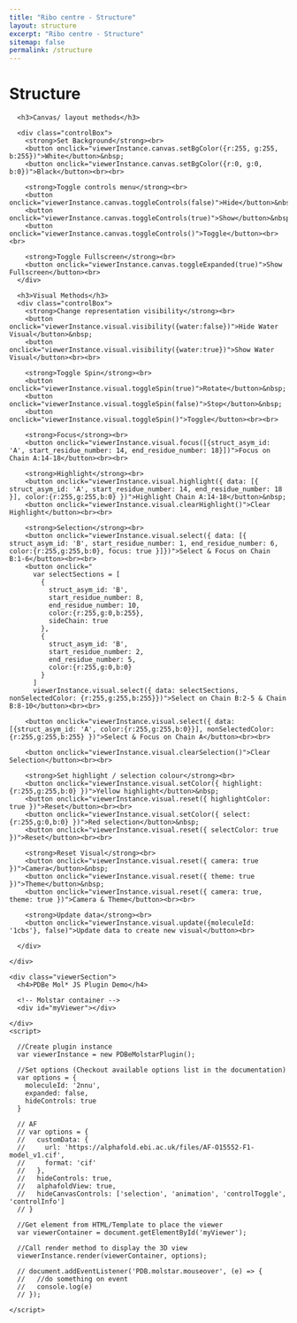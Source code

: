 ```yaml
---
title: "Ribo centre - Structure"
layout: structure
excerpt: "Ribo centre - Structure"
sitemap: false
permalink: /structure
---
```


# Structure


<div class="controlsSection">

      <h3>Canvas/ layout methods</h3>
      
      <div class="controlBox">
        <strong>Set Background</strong><br>
        <button onclick="viewerInstance.canvas.setBgColor({r:255, g:255, b:255})">White</button>&nbsp;
        <button onclick="viewerInstance.canvas.setBgColor({r:0, g:0, b:0})">Black</button><br><br>
        
        <strong>Toggle controls menu</strong><br>
        <button onclick="viewerInstance.canvas.toggleControls(false)">Hide</button>&nbsp;
        <button onclick="viewerInstance.canvas.toggleControls(true)">Show</button>&nbsp;
        <button onclick="viewerInstance.canvas.toggleControls()">Toggle</button><br><br>
        
        <strong>Toggle Fullscreen</strong><br>
        <button onclick="viewerInstance.canvas.toggleExpanded(true)">Show Fullscreen</button><br>
      </div>

      <h3>Visual Methods</h3>
      <div class="controlBox">
        <strong>Change representation visibility</strong><br>
        <button onclick="viewerInstance.visual.visibility({water:false})">Hide Water Visual</button>&nbsp;
        <button onclick="viewerInstance.visual.visibility({water:true})">Show Water Visual</button><br><br>

        <strong>Toggle Spin</strong><br>
        <button onclick="viewerInstance.visual.toggleSpin(true)">Rotate</button>&nbsp;
        <button onclick="viewerInstance.visual.toggleSpin(false)">Stop</button>&nbsp;
        <button onclick="viewerInstance.visual.toggleSpin()">Toggle</button><br><br>
        
        <strong>Focus</strong><br>
        <button onclick="viewerInstance.visual.focus([{struct_asym_id: 'A', start_residue_number: 14, end_residue_number: 18}])">Focus on Chain A:14-18</button><br><br>

        <strong>Highlight</strong><br>
        <button onclick="viewerInstance.visual.highlight({ data: [{ struct_asym_id: 'A', start_residue_number: 14, end_residue_number: 18 }], color:{r:255,g:255,b:0} })">Highlight Chain A:14-18</button>&nbsp;
        <button onclick="viewerInstance.visual.clearHighlight()">Clear Highlight</button><br><br>
        
        <strong>Selection</strong><br>
        <button onclick="viewerInstance.visual.select({ data: [{ struct_asym_id: 'B', start_residue_number: 1, end_residue_number: 6, color:{r:255,g:255,b:0}, focus: true }]})">Select & Focus on Chain B:1-6</button><br><br>
        <button onclick="
          var selectSections = [
            {
              struct_asym_id: 'B', 
              start_residue_number: 8, 
              end_residue_number: 10, 
              color:{r:255,g:0,b:255},
              sideChain: true
            },
            {
              struct_asym_id: 'B', 
              start_residue_number: 2, 
              end_residue_number: 5, 
              color:{r:255,g:0,b:0}
            }
          ]
          viewerInstance.visual.select({ data: selectSections, nonSelectedColor: {r:255,g:255,b:255}})">Select on Chain B:2-5 & Chain B:8-10</button><br><br>
          
        <button onclick="viewerInstance.visual.select({ data: [{struct_asym_id: 'A', color:{r:255,g:255,b:0}}], nonSelectedColor: {r:255,g:255,b:255} })">Select & Focus on Chain A</button><br><br>

        <button onclick="viewerInstance.visual.clearSelection()">Clear Selection</button><br><br>

        <strong>Set highlight / selection colour</strong><br>
        <button onclick="viewerInstance.visual.setColor({ highlight: {r:255,g:255,b:0} })">Yellow highlight</button>&nbsp;
        <button onclick="viewerInstance.visual.reset({ highlightColor: true })">Reset</button><br><br>
        <button onclick="viewerInstance.visual.setColor({ select: {r:255,g:0,b:0} })">Red selection</button>&nbsp;
        <button onclick="viewerInstance.visual.reset({ selectColor: true })">Reset</button><br><br>
        
        <strong>Reset Visual</strong><br>
        <button onclick="viewerInstance.visual.reset({ camera: true })">Camera</button>&nbsp;
        <button onclick="viewerInstance.visual.reset({ theme: true })">Theme</button>&nbsp;
        <button onclick="viewerInstance.visual.reset({ camera: true, theme: true })">Camera & Theme</button><br><br>

        <strong>Update data</strong><br>
        <button onclick="viewerInstance.visual.update({moleculeId: '1cbs'}, false)">Update data to create new visual</button><br>
      
      </div>

    </div>

    <div class="viewerSection">
      <h4>PDBe Mol* JS Plugin Demo</h4>

      <!-- Molstar container -->
      <div id="myViewer"></div>
      
    </div>
    <script>

      //Create plugin instance
      var viewerInstance = new PDBeMolstarPlugin();
  
      //Set options (Checkout available options list in the documentation)
      var options = {
        moleculeId: '2nnu',
        expanded: false,
        hideControls: true
      }

      // AF
      // var options = {
      //   customData: {
      //     url: 'https://alphafold.ebi.ac.uk/files/AF-O15552-F1-model_v1.cif',
      //     format: 'cif'
      //   },
      //   hideControls: true,
      //   alphafoldView: true,
      //   hideCanvasControls: ['selection', 'animation', 'controlToggle', 'controlInfo']
      // }
      
      //Get element from HTML/Template to place the viewer 
      var viewerContainer = document.getElementById('myViewer');
  
      //Call render method to display the 3D view
      viewerInstance.render(viewerContainer, options);

      // document.addEventListener('PDB.molstar.mouseover', (e) => { 
      //   //do something on event 
      //   console.log(e)
      // });
      
    </script>
